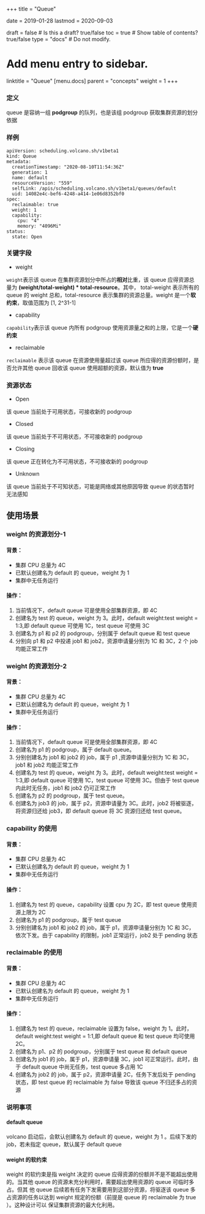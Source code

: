+++
title =  "Queue"


date = 2019-01-28
lastmod = 2020-09-03

draft = false  # Is this a draft? true/false
toc = true  # Show table of contents? true/false
type = "docs"  # Do not modify.

# Add menu entry to sidebar.
linktitle = "Queue"
[menu.docs]
  parent = "concepts"
  weight = 1
+++

### 定义
queue 是容纳一组 **podgroup** 的队列，也是该组 podgroup 获取集群资源的划分依据

### 样例
```shell
apiVersion: scheduling.volcano.sh/v1beta1
kind: Queue
metadata:
  creationTimestamp: "2020-08-10T11:54:36Z"
  generation: 1
  name: default
  resourceVersion: "559"
  selfLink: /apis/scheduling.volcano.sh/v1beta1/queues/default
  uid: 14082e4c-bef6-4248-a414-1e06d8352bf0
spec:
  reclaimable: true
  weight: 1
  capability:
    cpu: "4"
    memory: "4096Mi"
status:
  state: Open
```

### 关键字段
* weight

`weight`表示该 queue 在集群资源划分中所占的**相对**比重，该 queue 应得资源总量为 **(weight/total-weight) * total-resource**。其中，
total-weight 表示所有的 queue 的 weight 总和，total-resource 表示集群的资源总量。weight 是一个**软约束**，取值范围为 [1, 2^31-1]

* capability

`capability`表示该 queue 内所有 podgroup 使用资源量之和的上限，它是一个**硬约束**

* reclaimable

`reclaimable` 表示该 queue 在资源使用量超过该 queue 所应得的资源份额时，是否允许其他 queue 回收该 queue 使用超额的资源，默认值为 **true**

### 资源状态
* Open

该 queue 当前处于可用状态，可接收新的 podgroup

* Closed

该 queue 当前处于不可用状态，不可接收新的 podgroup

* Closing

该 queue 正在转化为不可用状态，不可接收新的 podgroup

* Unknown

该 queue 当前处于不可知状态，可能是网络或其他原因导致 queue 的状态暂时无法感知

## 使用场景
###  weight 的资源划分-1

#### 背景：
* 集群 CPU 总量为 4C
* 已默认创建名为 default 的 queue，weight 为 1
*  集群中无任务运行

#### 操作：
1. 当前情况下，default queue 可是使用全部集群资源，即 4C
2. 创建名为 test 的 queue，weight 为 3。此时，default weight:test weight = 1:3,即 default queue 可使用 1C，test queue 可使用 3C
3. 创建名为 p1 和 p2 的 podgroup，分别属于 default queue 和 test queue
4. 分别向 p1 和 p2 中投递 job1 和 job2，资源申请量分别为 1C 和 3C，2 个 job 均能正常工作

###  weight 的资源划分-2

#### 背景：
*  集群 CPU 总量为 4C
*  已默认创建名为 default 的 queue，weight 为 1
*  集群中无任务运行

#### 操作：
1. 当前情况下，default queue 可是使用全部集群资源，即 4C
2. 创建名为 p1 的 podgroup，属于 default queue。
3. 分别创建名为 job1 和 job2 的 job，属于 p1 ,资源申请量分别为 1C 和 3C，job1 和 job2 均能正常工作
4. 创建名为 test 的 queue，weight 为 3。此时，default weight:test weight = 1:3,即 default queue 可使用 1C，test queue 可使用 3C。但由于 test
queue 内此时无任务，job1 和 job2 仍可正常工作
5. 创建名为 p2 的 podgroup，属于 test queue。
6. 创建名为 job3 的 job，属于 p2，资源申请量为 3C。此时，job2 将被驱逐，将资源归还给 job3，即 default queue 将 3C 资源归还给 test queue。

###  capability 的使用

#### 背景：
*  集群 CPU 总量为 4C
*  已默认创建名为 default 的 queue，weight 为 1
*  集群中无任务运行

#### 操作：
1. 创建名为 test 的 queue，capability 设置 cpu 为 2C，即 test queue 使用资源上限为 2C
2. 创建名为 p1 的 podgroup，属于 test queue
3. 分别创建名为 job1 和 job2 的 job，属于 p1，资源申请量分别为 1C 和 3C，依次下发。由于 capability 的限制，job1 正常运行，job2 处于 pending 状态

###  reclaimable 的使用

#### 背景：
*  集群 CPU 总量为 4C
*  已默认创建名为 default 的 queue，weight 为 1
*  集群中无任务运行

#### 操作：
1. 创建名为 test 的 queue，reclaimable 设置为 false，weight 为 1。此时，default weight:test weight = 1:1,即 default queue 和 test queue 均可使用 2C。
2. 创建名为 p1、p2 的 podgroup，分别属于 test queue 和 default queue
3. 创建名为 job1 的 job，属于 p1，资源申请量 3C，job1 可正常运行。此时，由于 default queue 中尚无任务，test queue 多占用 1C
4. 创建名为 job2 的 job，属于 p2，资源申请量 2C，任务下发后处于 pending 状态，即 test queue 的 reclaimable 为 false 导致该 queue 不归还多占的资源

### 说明事项
#### default queue
volcano 启动后，会默认创建名为 default 的 queue，weight 为 1 。后续下发的 job，若未指定 queue，默认属于 default queue
#### weight 的软约束
weight 的软约束是指 weight 决定的 queue 应得资源的份额并不是不能超出使用的。当其他 queue 的资源未充分利用时，需要超出使用资源的 queue 可临时多占。但其
他 queue 后续若有任务下发需要用到这部分资源，将驱逐该 queue 多占资源的任务以达到 weight 规定的份额（前提是 queue 的 reclaimable 为 true ）。这种设计可以
保证集群资源的最大化利用。